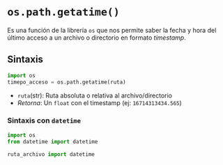 # `os.path.getatime()`
Es una función de la librería `os` que nos permite saber la fecha y hora del último acceso a un archivo o directorio en formato *timestamp*.
## Sintaxis 
``` python
import os
timepo_acceso = os.path.getatime(ruta)
```
- `ruta`(str): Ruta absoluta o relativa al archivo/directorio
- *Retorna*: Un `float` con el timestamp (ej: `16714313434.565`)
### Sintaxis con `datetime`
``` python
import os
from datetime import datetime

ruta_archivo import datetime


```